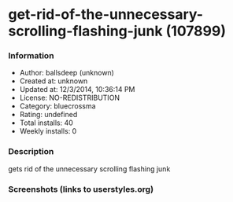 # get-rid-of-the-unnecessary-scrolling-flashing-junk (107899)

### Information
- Author: ballsdeep (unknown)
- Created at: unknown
- Updated at: 12/3/2014, 10:36:14 PM
- License: NO-REDISTRIBUTION
- Category: bluecrossma
- Rating: undefined
- Total installs: 40
- Weekly installs: 0


### Description
gets  rid of the unnecessary scrolling flashing junk


### Screenshots (links to userstyles.org)



